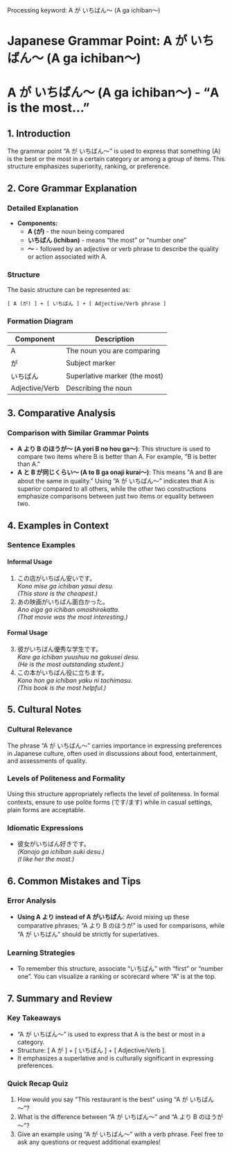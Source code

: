 Processing keyword: A が いちばん～ (A ga ichiban～)
# Japanese Grammar Point: A が いちばん～ (A ga ichiban～)
# A が いちばん～ (A ga ichiban～) - “A is the most…”
## 1. Introduction
The grammar point “A が いちばん～” is used to express that something (A) is the best or the most in a certain category or among a group of items. This structure emphasizes superiority, ranking, or preference.
## 2. Core Grammar Explanation
### Detailed Explanation
- **Components:**
  - **A (が)** - the noun being compared
  - **いちばん (ichiban)** - means “the most” or “number one”
  - **～** - followed by an adjective or verb phrase to describe the quality or action associated with A.
### Structure
The basic structure can be represented as:
```
[ A (が) ] + [ いちばん ] + [ Adjective/Verb phrase ]
```
### Formation Diagram
| Component   | Description                        |
|-------------|------------------------------------|
| A           | The noun you are comparing         |
| が         | Subject marker                     |
| いちばん   | Superlative marker (the most)     |
| Adjective/Verb | Describing the noun                |
## 3. Comparative Analysis
### Comparison with Similar Grammar Points
- **A より B のほうが～ (A yori B no hou ga～)**: This structure is used to compare two items where B is better than A. For example, "B is better than A."
- **A と B が同じくらい～ (A to B ga onaji kurai～)**: This means "A and B are about the same in quality."
Using “A が いちばん～” indicates that A is superior compared to all others, while the other two constructions emphasize comparisons between just two items or equality between two.
## 4. Examples in Context
### Sentence Examples
#### Informal Usage
1. この店がいちばん安いです。  
   *Kono mise ga ichiban yasui desu.*  
   *(This store is the cheapest.)*
2. あの映画がいちばん面白かった。  
   *Ano eiga ga ichiban omoshirokatta.*  
   *(That movie was the most interesting.)*
#### Formal Usage
3. 彼がいちばん優秀な学生です。  
   *Kare ga ichiban yuushuu na gakusei desu.*  
   *(He is the most outstanding student.)*
4. この本がいちばん役に立ちます。  
   *Kono hon ga ichiban yaku ni tachimasu.*  
   *(This book is the most helpful.)*
## 5. Cultural Notes
### Cultural Relevance
The phrase “A が いちばん～” carries importance in expressing preferences in Japanese culture, often used in discussions about food, entertainment, and assessments of quality. 
### Levels of Politeness and Formality
Using this structure appropriately reflects the level of politeness. In formal contexts, ensure to use polite forms (です/ます) while in casual settings, plain forms are acceptable.
### Idiomatic Expressions
- 彼女がいちばん好きです。  
  *(Kanojo ga ichiban suki desu.)*  
  *(I like her the most.)*
## 6. Common Mistakes and Tips
### Error Analysis
- **Using A より instead of A がいちばん**: 
  Avoid mixing up these comparative phrases; “A より B のほうが” is used for comparisons, while “A が いちばん” should be strictly for superlatives.
### Learning Strategies
- To remember this structure, associate “いちばん” with “first” or “number one”. You can visualize a ranking or scorecard where “A” is at the top.
## 7. Summary and Review
### Key Takeaways
- “A が いちばん～” is used to express that A is the best or most in a category.
- Structure: [ A が ] + [ いちばん ] + [ Adjective/Verb ].
- It emphasizes a superlative and is culturally significant in expressing preferences.
### Quick Recap Quiz
1. How would you say "This restaurant is the best" using “A が いちばん～”?
2. What is the difference between “A が いちばん～” and “A より B のほうが～”?
3. Give an example using “A が いちばん～” with a verb phrase.
Feel free to ask any questions or request additional examples!
